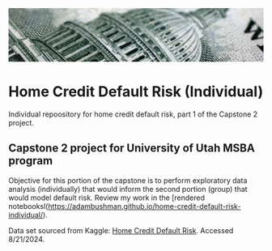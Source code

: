 ![Home Credit Default Risk Project Banner](./header.png)

# Home Credit Default Risk (Individual)

Individual repoository for home credit default risk, part 1 of the Capstone 2 project.

## Capstone 2 project for University of Utah MSBA program

Objective for this portion of the capstone is to perform exploratory data analysis (individually) that would inform the second portion (group) that would model default risk. Review my work in the [rendered notebooksl(https://adambushman.github.io/home-credit-default-risk-individual/).

Data set sourced from Kaggle: 
[Home Credit Default Risk](https://www.kaggle.com/competitions/home-credit-default-risk/data?select=HomeCredit_columns_description.csv).
Accessed 8/21/2024.
